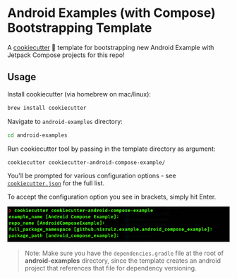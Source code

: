 # Android Examples (with Compose) Bootstrapping Template

A [cookiecutter](https://github.com/cookiecutter/cookiecutter) :cookie: template for bootstrapping new Android Example with Jetpack Compose projects for this repo!

## Usage

Install cookiecutter (via homebrew on mac/linux):

```bash
brew install cookiecutter
```

Navigate to `android-examples` directory:

```bash
cd android-examples
```

Run cookiecutter tool by passing in the template directory as argument:

```bash
cookiecutter cookiecutter-android-compose-example/
```

You'll be prompted for various configuration options - see [`cookiecutter.json`](/cookiecutter.json) for the full list. 

To accept the configuration option you see in brackets, simply hit Enter.

![screenshot](scr.png)

> Note: Make sure you have the `dependencies.gradle` file at the root of **android-examples** directory, since the template creates an android project that references that file for dependency versioning.
